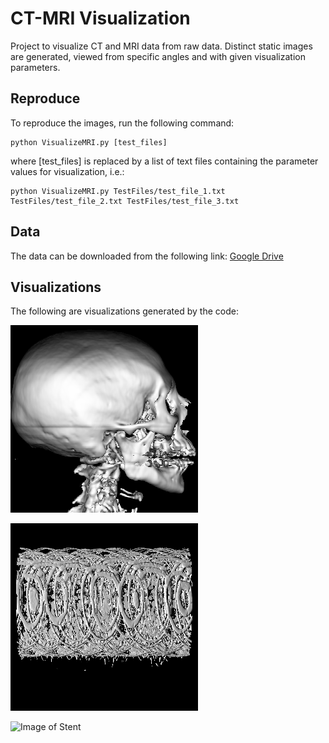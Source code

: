 # CT-MRI Visualization
Project to visualize CT and MRI data from raw data. Distinct static images are generated, viewed from specific angles and with given visualization parameters.

## Reproduce
To reproduce the images, run the following command:
```
python VisualizeMRI.py [test_files]
```
where [test_files] is replaced by a list of text files containing the parameter values for visualization, i.e.:
```
python VisualizeMRI.py TestFiles/test_file_1.txt TestFiles/test_file_2.txt TestFiles/test_file_3.txt
```

## Data
The data can be downloaded from the following link:
[Google Drive](https://drive.google.com/drive/folders/1eRZ1ig_nA8q6rJ8AH2BY-6TxTaJ6I0aA?usp=sharing "MRI Data Examples")

## Visualizations
The following are visualizations generated by the code:

![CT Headscan](https://github.com/marco-grond/Visualization/blob/main/Visualize_CT-MRI/Output/ct_output_2.png)

![MRI Image](https://github.com/marco-grond/Visualization/blob/main/Visualize_CT-MRI/Output/mri_output_3.png)

![Image of Stent](https://github.com/marco-grond/blob/main/Visualization/Visualize_CT-MRI/Output/stent_output_1.png)
